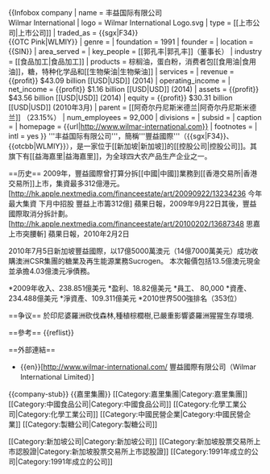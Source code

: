{{Infobox company
 | name             = 丰益国际有限公司<br>Wilmar International
 | logo             = Wilmar International Logo.svg
 | type             = [[上市公司|上市公司]]
 | traded_as        = {{sgx|F34}}<br />{{OTC Pink|WLMIY}}
 | genre            = 
 | foundation       = 1991
 | founder          = 
 | location         = {{SIN}}
 | area_served      =
 | key_people       = [[郭孔丰|郭孔丰]]（董事长）
 | industry         = [[食品加工|食品加工]]
 | products         = 棕榈油，蛋白粉，消费者包[[食用油|食用油]]，糖，特种化学品和[[生物柴油|生物柴油]]
 | services         = 
 | revenue          = {{profit}} $43.09 billion [[USD|USD]] (2014)
 | operating_income = 
 | net_income       = {{profit}} $1.16 billion [[USD|USD]] (2014)
 | assets           = {{profit}} $43.56 billion [[USD|USD]] (2014)
 | equity           = {{profit}} $30.31 billion [[USD|USD]] (2010年3月)
 | parent           =  [[阿奇尔丹尼斯米德兰|阿奇尔丹尼斯米德兰]] （23.15%）
 | num_employees    = 92,000
 | divisions        = 
 | subsid           = 
 | caption           = 
 | homepage         = {{url|http://www.wilmar-international.com}}
 | footnotes        = 
 | intl             = yes
}}
'''丰益国际有限公司'''，簡稱'''豐益國際'''（{{sgx|F34}}、{{otcbb|WLMIY}}），是一家位于[[新加坡|新加坡]]的[[控股公司|控股公司]]。其旗下有[[益海嘉里|益海嘉里]]，为全球四大农产品生产企业之一。

==历史==
2009年，豐益國際曾打算分拆[[中國|中國]]業務到[[香港交易所|香港交易所]]上市，集資最多312億港元。<ref>[http://hk.apple.nextmedia.com/financeestate/art/20090922/13234236 今年最大集資 下月中招股 豐益上市籌312億] 蘋果日報，2009年9月22日</ref>其後，豐益國際取消分拆計劃。<ref>[http://hk.apple.nextmedia.com/financeestate/art/20100202/13687348 思嘉上市突腰斬] 蘋果日報，2010年2月2日</ref> 

2010年7月5日新加坡豐益國際，以17億5000萬澳元（14億7000萬美元）成功收購澳洲CSR集團的糖業及再生能源業務Sucrogen。
本次報價包括13.5億澳元現金並承擔4.03億澳元凈債務。

*2009年收入、238.851億美元
*盈利、18.82億美元
*員工、 80,000
*資產、234.488億美元
*淨資產、109.311億美元
*2010世界500強排名（353位）

==争议==
於印尼婆羅洲砍伐森林,種植棕櫚樹,已嚴重影響婆羅洲猩猩生存環境.

==參考==
{{reflist}}

==外部連結==
* {{en}}[http://www.wilmar-international.com/ 豐益國際有限公司（Wilmar International Limited）]

{{company-stub}}
{{嘉里集團}}
[[Category:嘉里集團|Category:嘉里集團]]
[[Category:中國食品公司|Category:中國食品公司]]
[[Category:化學工業公司|Category:化學工業公司]]
[[Category:中國民營企業|Category:中國民營企業]]
[[Category:製糖公司|Category:製糖公司]]

[[Category:新加坡公司|Category:新加坡公司]]
[[Category:新加坡股票交易所上市認股證|Category:新加坡股票交易所上市認股證]]
[[Category:1991年成立的公司|Category:1991年成立的公司]]